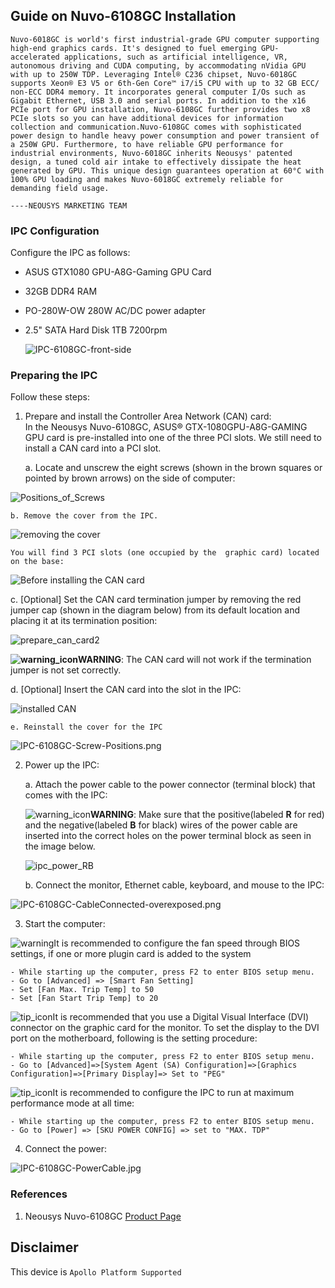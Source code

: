 ## Guide on Nuvo-6108GC Installation

```
Nuvo-6018GC is world's first industrial-grade GPU computer supporting high-end graphics cards. It's designed to fuel emerging GPU-accelerated applications, such as artificial intelligence, VR, autonomous driving and CUDA computing, by accommodating nVidia GPU with up to 250W TDP. Leveraging Intel® C236 chipset, Nuvo-6018GC supports Xeon® E3 V5 or 6th-Gen Core™ i7/i5 CPU with up to 32 GB ECC/ non-ECC DDR4 memory. It incorporates general computer I/Os such as Gigabit Ethernet, USB 3.0 and serial ports. In addition to the x16 PCIe port for GPU installation, Nuvo-6108GC further provides two x8 PCIe slots so you can have additional devices for information collection and communication.Nuvo-6108GC comes with sophisticated power design to handle heavy power consumption and power transient of a 250W GPU. Furthermore, to have reliable GPU performance for industrial environments, Nuvo-6018GC inherits Neousys' patented design, a tuned cold air intake to effectively dissipate the heat generated by GPU. This unique design guarantees operation at 60°C with 100% GPU loading and makes Nuvo-6018GC extremely reliable for demanding field usage.

----NEOUSYS MARKETING TEAM
```

### IPC Configuration

Configure the IPC as follows:

- ASUS GTX1080 GPU-A8G-Gaming GPU Card

- 32GB DDR4 RAM

- PO-280W-OW 280W AC/DC power adapter

- 2.5" SATA Hard Disk 1TB 7200rpm

  ![IPC-6108GC-front-side](images/IPC-6108GC-front-side.jpg)

### Preparing the IPC

Follow these steps:

1. Prepare and install the Controller Area Network (CAN) card: 	
   In the Neousys Nuvo-6108GC, ASUS® GTX-1080GPU-A8G-GAMING GPU card is pre-installed into one of the three PCI slots. We still need to install a CAN card into a PCI slot. 
   
    a. Locate and unscrew the eight screws (shown in the brown squares or	pointed by brown arrows) on the side of computer:
  
  ![Positions_of_Screws](images/IPC-6108GC-Screw-Positions_labeled.png)
  
    b. Remove the cover from the IPC. 
    
  ![removing the cover](images/Removing_the_cover.jpg)
    
    You will find 3 PCI slots (one occupied by the	graphic card) located on the base:

   ![Before installing the CAN card](images/Before_installing_the_can_card.png)

   c. [Optional] Set the CAN card termination jumper by removing the red jumper cap (shown in the diagram below) from its default location and placing it at its termination position:

   ![prepare_can_card2](images/prepare_can_card2.png)

   **![warning_icon](images/warning_icon.png)WARNING**: The CAN card will not work if the termination jumper is not set correctly.

   d. [Optional] Insert the CAN card into the slot in the IPC:

   ![installed CAN](images/After_installing_the_CAN_Card.png)

    e. Reinstall the cover for the IPC

   ![IPC-6108GC-Screw-Positions.png](images/IPC-6108GC-Screw-Positions.png)

2. Power up the IPC:

   a. Attach the power cable to the power connector (terminal block) that comes with the IPC:

   ![warning_icon](images/warning_icon.png)**WARNING**: Make sure that the positive(labeled **R**  for red) and the negative(labeled **B** for black) wires of the power cable are inserted into the correct holes on the power terminal block as seen in the image below. 

   ![ipc_power_RB](images/ipc_power_RB.png)

   b. Connect the monitor, Ethernet cable, keyboard, and mouse to the IPC:

  ![IPC-6108GC-CableConnected-overexposed.png](images/IPC-6108GC-CableConnected-overexposed.png)



3. Start the computer:

![warning](images/tip_icon.png)It is recommended to configure the fan speed through BIOS settings, if one or more plugin card is added to the system

```
- While starting up the computer, press F2 to enter BIOS setup menu.
- Go to [Advanced] => [Smart Fan Setting]
- Set [Fan Max. Trip Temp] to 50
- Set [Fan Start Trip Temp] to 20
```

![tip_icon](images/tip_icon.png)It is recommended that you use a Digital Visual Interface (DVI) connector on the graphic card for the monitor. To set the display to the DVI port on the motherboard, following is the setting procedure:

```
- While starting up the computer, press F2 to enter BIOS setup menu.
- Go to [Advanced]=>[System Agent (SA) Configuration]=>[Graphics Configuration]=>[Primary Display]=> Set to "PEG"
```

![tip_icon](images/tip_icon.png)It is recommended to configure the IPC to run at maximum performance mode at all time:

```
- While starting up the computer, press F2 to enter BIOS setup menu.
- Go to [Power] => [SKU POWER CONFIG] => set to "MAX. TDP"
```

4.  Connect the power: 

![IPC-6108GC-PowerCable.jpg](images/IPC-6108GC-PowerCable.jpg)



### References

1. Neousys Nuvo-6108GC [Product Page](http://www.neousys-tech.com/en/product/application/rugged-embedded/nuvo-6108gc-gpu-computing)

## Disclaimer

This device is `Apollo Platform Supported`
